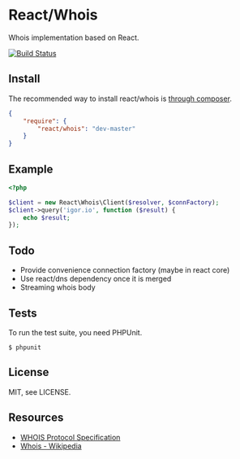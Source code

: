 # React/Whois

Whois implementation based on React.

[![Build Status](https://secure.travis-ci.org/react-php/whois.png?branch=master)](http://travis-ci.org/react-php/whois)

## Install

The recommended way to install react/whois is [through composer](http://getcomposer.org).

```JSON
{
    "require": {
        "react/whois": "dev-master"
    }
}
```

## Example

```php
<?php

$client = new React\Whois\Client($resolver, $connFactory);
$client->query('igor.io', function ($result) {
    echo $result;
});
```

## Todo

* Provide convenience connection factory (maybe in react core)
* Use react/dns dependency once it is merged
* Streaming whois body

## Tests

To run the test suite, you need PHPUnit.

    $ phpunit

## License

MIT, see LICENSE.

## Resources

* [WHOIS Protocol Specification](http://tools.ietf.org/html/rfc3912)
* [Whois - Wikipedia](http://en.wikipedia.org/wiki/Whois)
